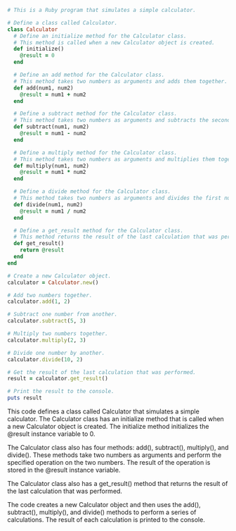 ```ruby
# This is a Ruby program that simulates a simple calculator.

# Define a class called Calculator.
class Calculator
  # Define an initialize method for the Calculator class.
  # This method is called when a new Calculator object is created.
  def initialize()
    @result = 0
  end

  # Define an add method for the Calculator class.
  # This method takes two numbers as arguments and adds them together.
  def add(num1, num2)
    @result = num1 + num2
  end

  # Define a subtract method for the Calculator class.
  # This method takes two numbers as arguments and subtracts the second number from the first number.
  def subtract(num1, num2)
    @result = num1 - num2
  end

  # Define a multiply method for the Calculator class.
  # This method takes two numbers as arguments and multiplies them together.
  def multiply(num1, num2)
    @result = num1 * num2
  end

  # Define a divide method for the Calculator class.
  # This method takes two numbers as arguments and divides the first number by the second number.
  def divide(num1, num2)
    @result = num1 / num2
  end

  # Define a get_result method for the Calculator class.
  # This method returns the result of the last calculation that was performed.
  def get_result()
    return @result
  end
end

# Create a new Calculator object.
calculator = Calculator.new()

# Add two numbers together.
calculator.add(1, 2)

# Subtract one number from another.
calculator.subtract(5, 3)

# Multiply two numbers together.
calculator.multiply(2, 3)

# Divide one number by another.
calculator.divide(10, 2)

# Get the result of the last calculation that was performed.
result = calculator.get_result()

# Print the result to the console.
puts result
```

This code defines a class called Calculator that simulates a simple calculator. The Calculator class has an initialize method that is called when a new Calculator object is created. The initialize method initializes the @result instance variable to 0.

The Calculator class also has four methods: add(), subtract(), multiply(), and divide(). These methods take two numbers as arguments and perform the specified operation on the two numbers. The result of the operation is stored in the @result instance variable.

The Calculator class also has a get_result() method that returns the result of the last calculation that was performed.

The code creates a new Calculator object and then uses the add(), subtract(), multiply(), and divide() methods to perform a series of calculations. The result of each calculation is printed to the console.